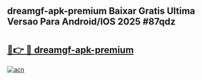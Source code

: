 ## dreamgf-apk-premium Baixar Gratis Ultima Versao Para Android/IOS 2025 #87qdz

# <h2><a href="https://ainizakaria.my?title=dreamgf-apk-premium&ref=20M">🔗👉 🔴 dreamgf-apk-premium</a></h2>

[![acn](https://github.com/user-attachments/assets/0f9c940e-d8b0-45ae-aac7-cd30a18b3e1c)](https://ainizakaria.my?title=dreamgf-apk-premium&ref=20M)

